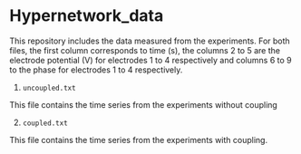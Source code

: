 # Hypernetwork_data

This repository includes the data measured from the experiments. For both files, the first column corresponds to time (s), the columns 2 to 5 are the electrode potential (V) for electrodes 1 to 4 respectively and columns 6 to 9 to the phase for electrodes 1 to 4 respectively.

1. `uncoupled.txt`

This file contains the time series from the experiments without coupling

2. `coupled.txt` 

This file contains the time series from the experiments with coupling.
